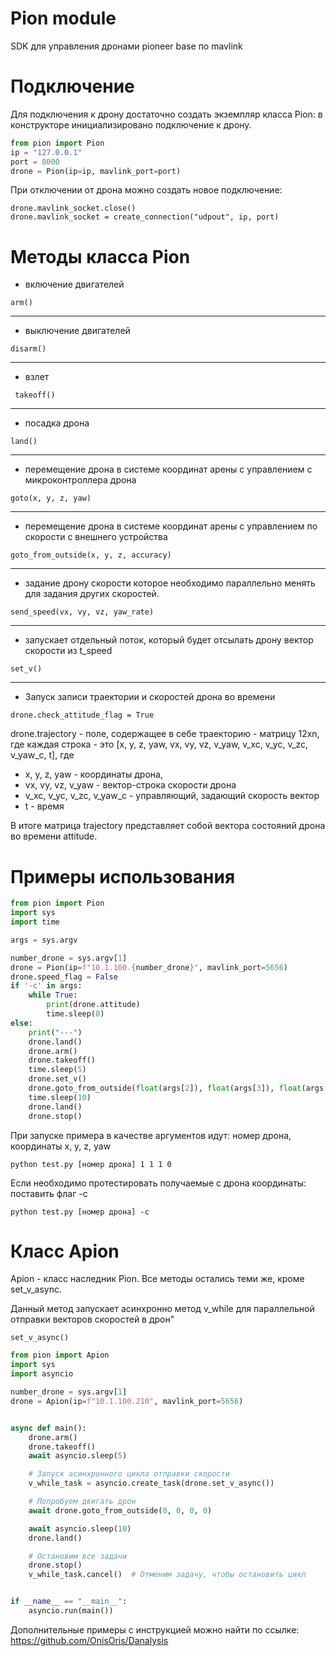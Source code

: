 # Pion module

SDK для управления дронами pioneer base по mavlink

# Подключение
Для подключения к дрону достаточно создать экземпляр класса Pion: в конструкторе инициализировано 
подключение к дрону. 
```python
from pion import Pion
ip = "127.0.0.1"
port = 8000
drone = Pion(ip=ip, mavlink_port=port)
```

При отключении от дрона можно создать новое подключение:
```commandline
drone.mavlink_socket.close()
drone.mavlink_socket = create_connection("udpout", ip, port)
```

# Методы класса Pion
- включение двигателей
```
arm()
``` 
---
 - выключение двигателей
```
disarm()
```
---
 - взлет
```
 takeoff()
```
---
 - посадка дрона
```
land()
```
---
- перемещение дрона в системе координат арены с управлением с микроконтроллера дрона
```
goto(x, y, z, yaw) 
```
---
- перемещение дрона в системе координат арены с управлением по скорости с внешнего устройства
```
goto_from_outside(x, y, z, accuracy) 
```
---
- задание дрону скорости которое необходимо параллельно менять для 
задания других скоростей. 
```
send_speed(vx, vy, vz, yaw_rate)
```
---
- запускает отдельный поток, который будет отсылать дрону вектор скорости из t_speed

```
set_v()
``` 

---

- Запуск записи траектории и скоростей дрона во времени
```
drone.check_attitude_flag = True
```
drone.trajectory - поле, содержащее в себе траекторию - матрицу 12xn, где каждая строка -
это [x, y, z, yaw, vx, vy, vz, v_yaw, v_xc, v_yc, v_zc, v_yaw_c, t], где

- x, y, z, yaw - координаты дрона,
- vx, vy, vz, v_yaw - вектор-строка скорости дрона
- v_xc, v_yc, v_zc, v_yaw_c - управляющий, задающий скорость вектор 
- t - время

В итоге матрица trajectory представляет собой вектора состояний дрона во времени attitude.

# Примеры использования

```python
from pion import Pion
import sys
import time

args = sys.argv

number_drone = sys.argv[1]
drone = Pion(ip=f"10.1.100.{number_drone}", mavlink_port=5656)
drone.speed_flag = False
if '-c' in args:
    while True:
        print(drone.attitude)
        time.sleep(0)
else:
    print("---")
    drone.land()
    drone.arm()
    drone.takeoff()
    time.sleep(5)
    drone.set_v()
    drone.goto_from_outside(float(args[2]), float(args[3]), float(args[4]), float(args[5]))
    time.sleep(10)
    drone.land()
    drone.stop()
```
При запуске примера в качестве аргументов идут: номер дрона, координаты x, y, z, yaw
```commandline
python test.py [номер дрона] 1 1 1 0
```
Если необходимо протестировать получаемые с дрона координаты: поставить флаг -c
```commandline
python test.py [номер дрона] -с
```
# Класс Apion
Apion - класс наследник Pion.
Все методы остались теми же, кроме set_v_async. 

Данный метод запускает асинхронно метод v_while для 
параллельной отправки векторов скоростей в дрон"
```
set_v_async()
```

```python
from pion import Apion
import sys
import asyncio

number_drone = sys.argv[1]
drone = Apion(ip=f"10.1.100.210", mavlink_port=5656)


async def main():
    drone.arm()
    drone.takeoff()
    await asyncio.sleep(5)

    # Запуск асинхронного цикла отправки скорости
    v_while_task = asyncio.create_task(drone.set_v_async())

    # Попробуем двигать дрон
    await drone.goto_from_outside(0, 0, 0, 0)

    await asyncio.sleep(10)
    drone.land()

    # Остановим все задачи
    drone.stop()
    v_while_task.cancel()  # Отменим задачу, чтобы остановить цикл


if __name__ == "__main__":
    asyncio.run(main())
```

Дополнительные примеры с инструкцией можно найти по ссылке:
https://github.com/OnisOris/Danalysis

